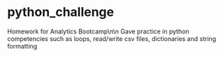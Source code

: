 # python_challenge

Homework for Analytics Bootcamp\n\n
Gave practice in python competencies such as loops, read/write csv files, dictionaries and string formatting
